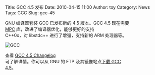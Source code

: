 Title: GCC 4.5 发布
Date: 2010-04-15 11:00
Author: toy
Category: News
Tags: GCC
Slug: gcc-45

GNU 编译器套装 GCC 已发布新的 4.5 版本。GCC 4.5 现在需要  
[MPC](http://www.multiprecision.org/)
库，改进了编译器优化，能够更好的支持  
C++0x，对 libstdc++ 进行了增强，支持新的 ARM 处理器等。

![GCC](http://i.linuxtoy.org/i/2007/05/gcc-logo.png)

查看 [GCC 4.5 Changelog](http://gcc.gnu.org/gcc-4.5/changes.html)  
可了解详情。你可以从 GNU 的 FTP 及其镜像站点[下载 GCC  
4.5](http://gcc.gnu.org/mirrors.html)。
